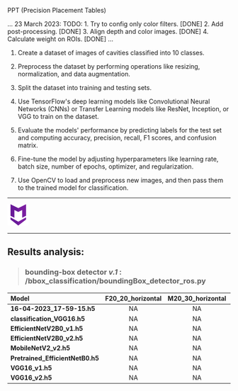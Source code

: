 PPT (Precision Placement Tables)

...
23 March 2023:
TODO:   1. Try to config only color filters.            [DONE]
        2. Add post-processing.                         [DONE]
        3. Align depth and color images.                [DONE]
        4. Calculate weight on ROIs.                    [DONE]
...



1. Create a dataset of images of cavities classified into 10 classes.

2. Preprocess the dataset by performing operations like resizing, normalization, and data augmentation.

3. Split the dataset into training and testing sets.

4. Use TensorFlow's deep learning models like Convolutional Neural Networks (CNNs) or Transfer Learning models like ResNet, Inception, or VGG to train on the dataset.

5. Evaluate the models' performance by predicting labels for the test set and computing accuracy, precision, recall, F1 scores, and confusion matrix.

6. Fine-tune the model by adjusting hyperparameters like learning rate, batch size, number of epochs, optimizer, and regularization.

7. Use OpenCV to load and preprocess new images, and then pass them to the trained model for classification.

---

![alt text](https://github.com/adam-p/markdown-here/raw/master/src/common/images/icon48.png "Logo Title Text 1")

---

## **Results analysis:**
> ### **bounding-box detector** *v.1* : /bbox_classification/boundingBox_detector_ros.py

| Model | F20_20_horizontal | M20_30_horizontal | M20_30_vertical | M20_100_horizontal | R20_horizontal | R20_vertical | S40_40_horizontal | S40_40_virtical |
| :--- | :---: | :---: | :---: | :---: | :---: | :---: | :---: | :---: |  
| **16-04-2023_17-59-15.h5** | NA | NA | NA | NA | NA | NA | NA | NA |
| **classification_VGG16.h5** | NA | NA | NA | NA | NA | NA | NA | NA |
| **EfficientNetV2B0_v1.h5** | NA | NA | NA | NA | NA | NA | NA | NA |
| **EfficientNetV2B0_v2.h5** | NA | NA | NA | NA | NA | NA | NA | NA |
| **MobileNetV2_v2.h5** | NA | NA | NA | NA | NA | NA | NA | NA |
| **Pretrained_EfficientNetB0.h5** | NA | NA | NA | NA | NA | NA | NA | NA |
| **VGG16_v1.h5** | NA | NA | NA | NA | NA | NA | NA | NA |
| **VGG16_v2.h5** | NA | NA | NA | NA | NA | NA | NA | NA |

 
 
 
 
 
 
 
 


